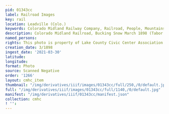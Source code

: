 ```yaml
---
pid: 01343cc
label: Railroad Images
key: rail
location: Leadville (Colo.)
keywords: Colorado Midland Railway Company, Railroad, People, Mountains, Snow
description: Colorado Midland Railroad, Bucking Snow March 1898 (Tabor home)
named_persons: 
rights: This photo is property of Lake County Civic Center Association.
creation_date: 3/1898
ingest_date: '2021-03-30'
latitude: 
longitude: 
format: Photo
source: Scanned Negative
order: '1266'
layout: cmhc_item
thumbnail: "/img/derivatives/iiif/images/01343cc/full/250,/0/default.jpg"
full: "/img/derivatives/iiif/images/01343cc/full/1140,/0/default.jpg"
manifest: "/img/derivatives/iiif/01343cc/manifest.json"
collection: cmhc
! '': 
---
```

